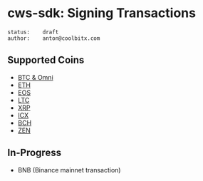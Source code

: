 # cws-sdk: Signing Transactions

```none
status:    draft
author:    anton@coolbitx.com
```

## Supported Coins

* [BTC & Omni](https://gitlab.com/coolbitx/coolwalletS/sdk/tree/master/src/cryptocurrency/bitcoin)
* [ETH](https://gitlab.com/coolbitx/coolwalletS/sdk/tree/master/src/cryptocurrency/ethereum)
* [EOS](https://gitlab.com/coolbitx/coolwalletS/sdk/tree/master/src/cryptocurrency/eos)
* [LTC](https://gitlab.com/coolbitx/coolwalletS/sdk/tree/master/src/cryptocurrency/litecoin)
* [XRP](https://gitlab.com/coolbitx/coolwalletS/sdk/tree/master/src/cryptocurrency/ripple)
* [ICX](https://gitlab.com/coolbitx/coolwalletS/sdk/tree/master/src/cryptocurrency/icon)
* [BCH](https://gitlab.com/coolbitx/coolwalletS/sdk/tree/master/src/cryptocurrency/bitcoincash)
* [ZEN](https://gitlab.com/coolbitx/coolwalletS/sdk/tree/master/src/cryptocurrency/horizen)

## In-Progress

* BNB (Binance mainnet transaction)